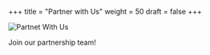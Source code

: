 +++
title = "Partner with Us"
weight = 50
draft = false
+++

![Partnet With Us](images/qrcode-ITP.png)

Join our partnership team!
